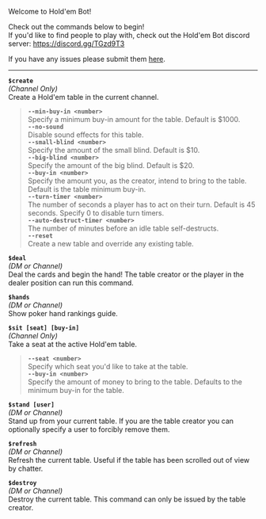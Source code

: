 Welcome to Hold'em Bot!

Check out the commands below to begin!  
If you'd like to find people to play with, check out the Hold'em Bot discord server: https://discord.gg/TGzd9T3

If you have any issues please submit them [here](https://github.com/chevtek/holdem-bot/issues).

---------------

**`$create`**  
_(Channel Only)_  
Create a Hold'em table in the current channel.
> **`--min-buy-in <number>`**  
> Specify a minimum buy-in amount for the table. Default is $1000.  
> **`--no-sound`**  
> Disable sound effects for this table.  
> **`--small-blind <number>`**  
> Specify the amount of the small blind. Default is $10.  
> **`--big-blind <number>`**  
> Specify the amount of the big blind. Default is $20.  
> **`--buy-in <number>`**  
> Specify the amount you, as the creator, intend to bring to the table. Default is the table minimum buy-in.  
> **`--turn-timer <number>`**  
> The number of seconds a player has to act on their turn. Default is 45 seconds. Specify 0 to disable turn timers.  
> **`--auto-destruct-timer <number>`**  
> The number of minutes before an idle table self-destructs.  
> **`--reset`**  
> Create a new table and override any existing table.  

**`$deal`**  
_(DM or Channel)_  
Deal the cards and begin the hand! The table creator or the player in the dealer position can run this command.

**`$hands`**  
_(DM or Channel)_  
Show poker hand rankings guide.

**`$sit [seat] [buy-in]`**  
_(Channel Only)_  
Take a seat at the active Hold'em table.
> **`--seat <number>`**  
> Specify which seat you'd like to take at the table.  
> **`--buy-in <number>`**  
> Specify the amount of money to bring to the table. Defaults to the minimum buy-in for the table.

**`$stand [user]`**  
_(DM or Channel)_  
Stand up from your current table. If you are the table creator you can optionally specify a user to forcibly remove them.

**`$refresh`**  
_(DM or Channel)_  
Refresh the current table. Useful if the table has been scrolled out of view by chatter.

**`$destroy`**  
_(DM or Channel)_  
Destroy the current table. This command can only be issued by the table creator.